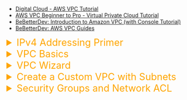 -   [Digital Cloud - AWS VPC Tutorial](https://www.youtube.com/watch?v=g2JOHLHh4rI)
-   [AWS VPC Beginner to Pro - Virtual Private Cloud Tutorial](https://www.youtube.com/watch?v=g2JOHLHh4rI&t=5818s)
-   [BeBetterDev: Introduction to Amazon VPC (with Console Tutorial)](https://www.youtube.com/watch?v=ApGz8tpNLgo)
-   [BeBetterDev: AWS VPC Guides](https://www.youtube.com/playlist?list=PL9nWRykSBSFhzwFa9Z5PqBM0XON8hpXE7)

<details><summary style="font-size:25px;color:Orange">IPv4 Addressing Primer</summary>

</details>

<details><summary style="font-size:25px;color:Orange">VPC Basics</summary>

-   **Region Scope**: VPCs are always within a region and cannot span across multiple regions.
-   **Logical Isolation**: A VPC is essentially a logical section of the AWS cloud that you can use to deploy your resources inside it. It's different from the public space outside of the VPC, where services like Amazon S3 reside. This is a private space, and you have full control over how you configure your VPC.

#### Components of VPC

-   **Subnets**:

    -   You create subnets within your VPC and assign them to an availability zone (AZ). A subnet is always assigned to one AZ and cannot span across multiple AZs. However, you can have multiple subnets within the same AZ.
    -   Resources like EC2 instances are deployed into these subnets.

-   **VPC Router**: While you don't directly see the VPC router, it exists and is interacted with by configuring route tables. The VPC router handles all routing for connections going outside a subnet.

-   **Route Tables**: These are used to configure routing within the VPC. You specify destinations and targets for certain networks, helping the VPC router know where to send connection attempts.

-   **Internet Gateway**: Attached to your VPC, this allows egress (outbound) and ingress (inbound) traffic between your VPC and the internet. Each VPC can have only one Internet Gateway.

-   **CIDR Blocks**: Each VPC has a CIDR block, which is the overall block of addresses from which you then create the subnets. It's essential to plan your CIDR blocks properly to ensure enough networks and hosts.

#### Advanced VPC Concepts

-   **Egress-Only Internet Gateway**: For IPv6 traffic, it allows outbound traffic only.

-   **VPC Peering**: Allows you to connect multiple VPCs, enabling routing between them.

-   **Endpoints**: Allow private IP addresses to access public AWS services without traversing the internet.

-   **Virtual Private Gateway and Customer Gateway**: Used for creating VPN connections to your on-premises networks.

-   **Direct Connect**: Provides a private, dedicated connection from your data center to AWS.

-   **Security Groups and Network ACLs**: Security groups are instance-level firewalls, while Network ACLs are subnet-level firewalls.

#### Planning and Configuring VPC

-   **CIDR Block Planning**:

    -   AWS recommends using the private IP ranges defined by RFC 1918.
    -   Ensure the CIDR block size is between /16 and /28, and it should not overlap with any existing CIDR blocks.
    -   Plan for enough networks and hosts per network.

-   **Example**:

    -   For a VPC with CIDR block 10.0.0.0/16, you can create subnets like 10.0.1.0/24, 10.0.2.0/24, etc.
    -   This ensures each subnet has 254 usable IP addresses (after accounting for AWS reserved addresses).

-   **High Availability and Resilience**:

    -   Consider deploying application tiers across multiple AZs for high availability.
    -   Use separate subnets for different application tiers (e.g., web, application, database tiers).

#### Best Practices

-   **Avoid Overlapping CIDR Blocks**: Ensure no overlapping CIDR blocks across all VPCs, regions, and accounts to prevent routing issues.

-   **Subnet Design**:

    -   Smaller subnets are usually sufficient and offer better IP address management.
    -   Plan for future growth and possible VPC peering scenarios.

#### Summary

-   A VPC is a virtual network dedicated to your AWS account, giving you full control over your network settings.

-   You can create multiple VPCs within a region, with each VPC having its own CIDR block and associated subnets.

-   Proper planning of CIDR blocks and subnets is crucial for efficient network management and future scalability.

</details>

<details><summary style="font-size:25px;color:Orange">VPC Wizard</summary>

Hey guys! In this lesson, I'm going to show you how to use the VPC wizard. The wizard helps you easily create a VPC without much manual work. We'll go through the VPC wizard options in the AWS Management Console.

#### Step-by-Step Guide to Using the VPC Wizard

-   **Accessing the VPC Wizard**:

    -   Go to the AWS Management Console.
    -   Navigate to Networking & Content Delivery and select VPC.
    -   On the VPC dashboard, choose Launch VPC Wizard.

-   **VPC Wizard Options**: The wizard offers four different pre-configured options for creating a VPC. Let's go through each of them.

    -   **Option 1**: VPC with a Single Public Subnet

        -   `Configuration`:
            -   You get a /16 CIDR block and a /24 subnet, which is a public subnet.
            -   You can specify the CIDR block or use the default provided.
            -   Optionally, specify a name for your VPC and subnet, and choose an Availability Zone (AZ) if desired.
        -   `Automatic Tasks`: The wizard automatically attaches an Internet Gateway, providing internet connectivity for your public subnet.

    -   **Option 2**: VPC with Public and Private Subnets

        -   `Configuration`:
            -   This option creates both public and private subnets.
            -   You get a Network Address Translation (NAT) gateway for your private instances to access the internet.
            -   You need to allocate an Elastic IP for the NAT gateway.
        -   `Automatic Tasks`: The wizard configures the subnets and the NAT gateway.

    -   **Option 3**: VPC with Public and Private Subnets and Hardware VPN Access

        -   `Configuration`:
            -   This option includes public and private subnets, and also sets up a VPN tunnel to your corporate data center.
            -   You need to provide the customer gateway IP, which is the IP address of your VPN device in your corporate data center.
        -   `Automatic Tasks`: The wizard configures the subnets, NAT gateway, and the VPN connection.

    -   **Option 4**: VPC with a Private Subnet Only and Hardware VPN Access
        -   `Configuration`:
            -   Similar to the previous option, but only a private subnet is created.
            -   There is no internet access from this private subnet; it only has VPN connectivity to your corporate data center.
            -   You need to provide the customer gateway IP.
        -   `Automatic Tasks`: The wizard configures the private subnet and the VPN connection.

#### Creating a VPC with the Wizard

Let's walk through creating a VPC using the second option, "VPC with Public and Private Subnets".

-   **Select the Option**:On the VPC wizard page, select VPC with Public and Private Subnets.

-   **Configuration Details**:

    -   Enter a name for your VPC.
    -   Optionally, modify the CIDR block for the VPC and subnets, or leave the defaults.
    -   Choose an AZ if desired.
    -   Allocate an Elastic IP for the NAT gateway.

-   **Create the VPC**:

    -   Click Create VPC.
    -   The wizard will automatically create and configure the VPC, subnets, Internet Gateway, and NAT gateway.

#### Summary

-   The VPC wizard simplifies the process of creating VPCs with various configurations.

-   You can create VPCs with different combinations of public and private subnets, NAT gateways, and VPN connections.

-   Use the wizard to quickly set up your networking environment in AWS with minimal manual configuration.

</details>

<details><summary style="font-size:25px;color:Orange">Create a Custom VPC with Subnets</summary>

#### What We're Going to Create

We'll use a CIDR block of 10.0.0.0/16 for our VPC, and within this, we'll create the following subnets:

-   **Public Subnets**:

    -   Public Subnet 1A in us-east-1a with CIDR 10.0.1.0/24
    -   Public Subnet 1B in us-east-1b with CIDR 10.0.2.0/24

-   **Private Subnets**:
    -   Private Subnet 1A in us-east-1a with CIDR 10.0.3.0/24
    -   Private Subnet 1B in us-east-1b with CIDR 10.0.4.0/24

The public subnets will have an Internet Gateway attached for internet access, and we'll configure route tables accordingly.

#### Step-by-Step Guide

-   **Create the VPC**:

    -   Go to the AWS Management Console and navigate to Networking & Content Delivery > VPC.
    -   On the VPC dashboard, select Your VPCs.
    -   Click Create VPC.
    -   In the VPC creation screen, enter the following details:
        -   Name tag: Custom-VPC
        -   IPv4 CIDR block: 10.0.0.0/16
        -   Leave the IPv6 CIDR block and Tenancy as default (No IPv6 and default tenancy).
    -   Click Create VPC.
    -   Once created, go to Actions > Edit DNS hostnames and enable DNS hostnames for your VPC.

-   **Create the Subnets**:

    -   Navigate to Subnets in the VPC dashboard.
    -   Click Create subnet.
    -   Select your VPC (Custom-VPC) and enter the following details for each subnet:
    -   `Public Subnet 1A`:
        -   Name tag: Public-Subnet-1A
        -   Availability Zone: us-east-1a
        -   IPv4 CIDR block: 10.0.1.0/24
    -   `Public Subnet 1B`:
        -   Name tag: Public-Subnet-1B
        -   Availability Zone: us-east-1b
        -   IPv4 CIDR block: 10.0.2.0/24
    -   `Private Subnet 1A`:
        -   Name tag: Private-Subnet-1A
        -   Availability Zone: us-east-1a
        -   IPv4 CIDR block: 10.0.3.0/24
    -   `Private Subnet 1B`:
        -   Name tag: Private-Subnet-1B
        -   Availability Zone: us-east-1b
        -   IPv4 CIDR block: 10.0.4.0/24
    -   Click Create after entering the details for each subnet.

-   **Enable Auto-assign Public IP for Public Subnets**:

    -   For each public subnet, go to Actions > Modify auto-assign IP settings.
    -   Enable auto-assign public IPv4 addresses.

-   **Create Route Tables**:

    -   Navigate to Route Tables in the VPC dashboard.
    -   Click Create route table.
    -   Enter the following details for the private route table:
        -   Name tag: Private-RT
        -   VPC: Custom-VPC
    -   Click Create.
    -   For the private route table, go to Subnet associations > Edit subnet associations.
    -   Select Private Subnet 1A and Private Subnet 1B.

-   **Create an Internet Gateway**:

    -   Navigate to Internet Gateways in the VPC dashboard.
    -   Click Create Internet Gateway.
    -   Enter a name for the Internet Gateway: Custom-IGW.
    -   Click Create and then Actions > Attach to VPC.
    -   Select your VPC (Custom-VPC) and attach the Internet Gateway.

-   **Configure Routes for Public Subnets**:

    -   In the Route Tables section, select the main route table (the one associated with the public subnets).
    -   Go to Routes > Edit routes.
    -   Add a route with:
        -   Destination: 0.0.0.0/0
        -   Target: Select the Internet Gateway (Custom-IGW).
    -   Save the changes.

#### Summary

-   We created a custom VPC with a CIDR block of 10.0.0.0/16.
-   We created public and private subnets within two availability zones.
-   Configured auto-assign public IP for the public subnets.
-   Created route tables for routing traffic within the VPC.
-   Set up an Internet Gateway and configured routing for internet access for the public subnets.
-   Now you've set up a custom VPC with both public and private subnets, complete with proper routing and internet connectivity. In the next lesson, we'll deploy resources into this VPC and explore more advanced configurations. See you then!

</details>

<details><summary style="font-size:25px;color:Orange">Security Groups and Network ACL</summary>

Hi everyone! In this lesson, we're going to explore the differences between Security Groups and Network Access Control Lists (ACLs) in AWS. These are two types of firewalls you can use to control traffic in your AWS environment. Let's break down how they work and how to configure them.

-   **Security Groups**: Apply at the instance level, specifically at the network interface of an EC2 instance. They are stateful firewalls, meaning they automatically allow return traffic for an outgoing request.
-   **Network ACLs**: Apply at the subnet level and control ingress and egress traffic at the subnet boundary. They are stateless, meaning you need to explicitly allow both inbound and outbound traffic.

-   **Diagram Explanation**: Imagine we have a VPC with two availability zones. Each zone has both public and private subnets, and we have several EC2 instances launched into these subnets.

    -   `Network ACLs`
        -   Network ACLs are positioned at the edge of the subnets.
        -   All traffic entering and exiting a subnet passes through its Network ACL.
        -   They filter traffic for both ingress and egress.
    -   `Security Groups`
        -   Security Groups apply at the network interface of EC2 instances.
        -   They can be assigned to instances in different subnets.
        -   Security Groups filter traffic between instances in the same or different subnets.

-   **Stateful vs. Stateless Firewalls**

    -   Stateful Firewall (Security Groups): Tracks the state of connections. If an incoming request is allowed, the return traffic is automatically allowed.
    -   Stateless Firewall (Network ACLs): Does not track connections. Rules must explicitly allow both inbound and outbound traffic.

-   **Example Scenario**

    -   Consider a client connecting to a web server:

        -   Inbound Traffic: Client to Web Server
            -   Source Port: Dynamic high number (e.g., 65123)
            -   Destination Port: 80 (HTTP)
        -   Outbound Traffic: Web Server to Client
            -   Source Port: 80 (HTTP)
            -   Destination Port: Dynamic high number (e.g., 65123)

    -   In a stateful firewall (Security Group):

        -   Only an inbound rule for port 80 is needed. Return traffic is automatically allowed.

    -   In a stateless firewall (Network ACL):

        -   Both an inbound rule for port 80 and an outbound rule for the dynamic port are needed.

-   **Security Groups Configuration**

    -   Security Groups can have rules defined for both inbound and outbound traffic.
    -   They support only allow rules.
    -   They can use sources such as IP addresses, CIDR ranges, or other Security Group IDs.

-   **Best Practices for Security Groups**

    -   Public Subnet: Allow traffic from any source (0.0.0.0/0) to port 80 on the public-facing load balancer.
    -   Application Layer: Allow traffic only from the public load balancer’s Security Group to the application instances.
    -   Database Layer: (not shown) Allow traffic only from the application layer’s Security Group to the database instances.

-   **Network ACLs Configuration**

    -   Network ACLs can have both allow and deny rules.
    -   Rules are processed in numerical order, and the first matching rule is applied.
    -   If an allow rule is matched, subsequent deny rules are ignored.

-   **Example of Network ACL Rules**

    -   Inbound Rule: Allow HTTP traffic (port 80) from any IP.
    -   Outbound Rule: Allow traffic to any IP from port 80.

#### Summary

-   Security Groups: Best used for fine-grained control at the instance level. They are stateful and only need inbound rules for allowing return traffic.
-   Network ACLs: Best used for broad control at the subnet level. They are stateless and need explicit rules for both inbound and outbound traffic.

-   We discussed the differences between Security Groups and Network ACLs.

-   We covered how they function, their stateful/stateless nature, and how to configure them.

-   We looked at a practical example to understand how they handle traffic.

</details>
